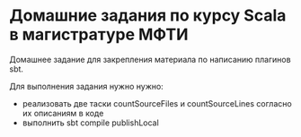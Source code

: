 # Домашние задания по курсу Scala в магистратуре МФТИ

Домашнее задание для закрепления материала по написанию плагинов sbt.

Для выполнения задания нужно нужно:
* реализовать две таски countSourceFiles и countSourceLines согласно их описаниям в коде
* выполнить sbt compile publishLocal

